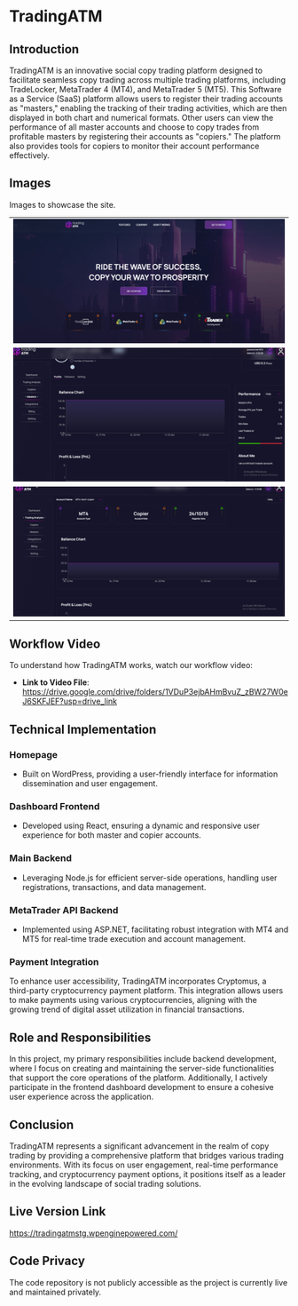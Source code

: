 # TradingATM
## Introduction
TradingATM is an innovative social copy trading platform designed to facilitate seamless copy trading across multiple trading platforms, including TradeLocker, MetaTrader 4 (MT4), and MetaTrader 5 (MT5). This Software as a Service (SaaS) platform allows users to register their trading accounts as "masters," enabling the tracking of their trading activities, which are then displayed in both chart and numerical formats. Other users can view the performance of all master accounts and choose to copy trades from profitable masters by registering their accounts as "copiers." The platform also provides tools for copiers to monitor their account performance effectively.

## Images
Images to showcase the site.

<table>
  <tr>
    <td align = "center">
      <img src="./assets/homepage.PNG"/>
    </td>
  </tr>
  <tr>
    <td align = "center">
      <img src="./assets/master.PNG"/>
    </td>
  </tr>

  <tr>
    <td align = "center">
      <img src="./assets/analysis.PNG"/>
    </td>
  </tr>

</table>

## Workflow Video
To understand how TradingATM works, watch our workflow video:

- **Link to Video File**:
https://drive.google.com/drive/folders/1VDuP3ejbAHmBvuZ_zBW27W0eJ6SKFJEF?usp=drive_link

## Technical Implementation
### Homepage
- Built on WordPress, providing a user-friendly interface for information dissemination and user engagement.

### Dashboard Frontend
- Developed using React, ensuring a dynamic and responsive user experience for both master and copier accounts.

### Main Backend
- Leveraging Node.js for efficient server-side operations, handling user registrations, transactions, and data management.

### MetaTrader API Backend
- Implemented using ASP.NET, facilitating robust integration with MT4 and MT5 for real-time trade execution and account management.

### Payment Integration
To enhance user accessibility, TradingATM incorporates Cryptomus, a third-party cryptocurrency payment platform. This integration allows users to make payments using various cryptocurrencies, aligning with the growing trend of digital asset utilization in financial transactions.

## Role and Responsibilities
In this project, my primary responsibilities include backend development, where I focus on creating and maintaining the server-side functionalities that support the core operations of the platform. Additionally, I actively participate in the frontend dashboard development to ensure a cohesive user experience across the application.

## Conclusion
TradingATM represents a significant advancement in the realm of copy trading by providing a comprehensive platform that bridges various trading environments. With its focus on user engagement, real-time performance tracking, and cryptocurrency payment options, it positions itself as a leader in the evolving landscape of social trading solutions.

## Live Version Link
https://tradingatmstg.wpenginepowered.com/

## Code Privacy
The code repository is not publicly accessible as the project is currently live and maintained privately.
